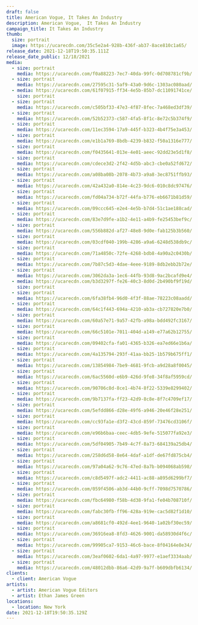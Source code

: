 ```yaml
---
draft: false
title: American Vogue, It Takes An Industry
description: American Vogue,  It Takes An Industry
campaign_title: It Takes An Industry
thumb:
  size: portrait
  image: https://ucarecdn.com/35c5e2a4-928b-436f-ab37-8ace810c1a65/
release_date: 2021-12-18T19:50:35.111Z
release_date_public: 12/18/2021
media:
  - size: portrait
    media: https://ucarecdn.com/f0a88223-7ec7-40da-99fc-0d708781cf9b/
  - size: portrait
    media: https://ucarecdn.com/27595c31-5af9-43a0-9d6c-1303ac080aad/
  - media: https://ucarecdn.com/61f07915-ff34-4e5b-85b7-dc11091741ce/
    size: portrait
  - size: portrait
    media: https://ucarecdn.com/c505bf33-47e3-4f87-8fec-7a468ed3df39/
  - size: portrait
    media: https://ucarecdn.com/52b52373-c587-4fa5-8f1c-8e72c5b374f9/
  - size: portrait
    media: https://ucarecdn.com/11ec3594-17a9-445f-b323-4b4f75e3a453/
  - size: portrait
    media: https://ucarecdn.com/e1b1a769-8bdb-4239-b832-f50a1316e777/
  - size: portrait
    media: https://ucarecdn.com/f0435641-013e-4e01-aeec-92dd23e5d1f8/
  - size: portrait
    media: https://ucarecdn.com/cdece3d2-2f42-4d5b-abc3-cbe0a52fd672/
  - size: portrait
    media: https://ucarecdn.com/a08ba08b-2078-4b73-a9a8-3ec8751ffb93/
  - size: portrait
    media: https://ucarecdn.com/42a432a0-814e-4c23-9dc6-010c8dc97476/
  - size: portrait
    media: https://ucarecdn.com/fd04a734-b72f-44fa-b776-eb6671b81d59/
  - size: portrait
    media: https://ucarecdn.com/09ccc645-e2e4-4e5b-b7d4-51c1ae188cad/
  - size: portrait
    media: https://ucarecdn.com/83e7d9fe-a1b2-4e11-a4b9-fe25453bef9c/
  - size: portrait
    media: https://ucarecdn.com/556b882d-af27-48e8-9d0e-fab125b3b560/
  - size: portrait
    media: https://ucarecdn.com/03cdf040-199b-4286-a9a6-6248d538db9c/
  - size: portrait
    media: https://ucarecdn.com/71a4850c-72fe-4268-bdb8-4a90a2c0430b/
  - size: portrait
    media: https://ucarecdn.com/7b87c5d3-4dae-4eee-9189-8db2ebb2b72e/
  - size: portrait
    media: https://ucarecdn.com/3062da3a-1ec6-44fb-93d8-9ac2bcafd9e4/
  - media: https://ucarecdn.com/b3d3297f-fe26-40c3-8d0d-2b490bf9f19d/
    size: portrait
  - size: portrait
    media: https://ucarecdn.com/6fa38fb4-96d0-4f3f-88ae-78223c08aadd/
  - size: portrait
    media: https://ucarecdn.com/64c1f443-694a-4210-ab3a-cb727820e7b0/
  - size: portrait
    media: https://ucarecdn.com/60a57e71-9a57-42fb-a98a-bdd492fc3167/
  - size: portrait
    media: https://ucarecdn.com/66c5101e-7011-404d-a149-e77a62b12755/
  - size: portrait
    media: https://ucarecdn.com/09402cfa-fa01-4365-b326-ea7ed66e1b6a/
  - size: portrait
    media: https://ucarecdn.com/4a135794-293f-41aa-bb25-1b579b675ff1/
  - size: portrait
    media: https://ucarecdn.com/13854984-7be9-4681-9fcb-a9d28a8f0045/
  - size: portrait
    media: https://ucarecdn.com/6ac5560d-e6b9-426d-9fe8-34f8af5959cd/
  - size: portrait
    media: https://ucarecdn.com/90706c8d-8ce1-4b74-8f22-5339e8299402/
  - size: portrait
    media: https://ucarecdn.com/9b7137fa-ff23-42d9-8c8e-8f7c4709ef17/
  - size: portrait
    media: https://ucarecdn.com/5efdd866-d28e-49f6-a946-20e46f28e251/
  - size: portrait
    media: https://ucarecdn.com/cc93fa1e-d3f2-43cd-859f-73476cd3106f/
  - size: portrait
    media: https://ucarecdn.com/e96b6baa-ceec-4db5-9efe-515077fa92e3/
  - size: portrait
    media: https://ucarecdn.com/5df04905-7b49-4c7f-8a73-684139a25db4/
  - size: portrait
    media: https://ucarecdn.com/258d6d58-8e64-4daf-a1df-de67fd875cb4/
  - size: portrait
    media: https://ucarecdn.com/97a04a62-9c76-47ed-8a7b-b094068ab598/
  - size: portrait
    media: https://ucarecdn.com/c8d5497f-adc2-4411-ac88-a895d6299bf7/
  - size: portrait
    media: https://ucarecdn.com/059f4506-ab3d-44b0-9cff-7098d7570786/
  - size: portrait
    media: https://ucarecdn.com/fbc64980-f58b-4d38-9fa1-fe04b708710f/
  - size: portrait
    media: https://ucarecdn.com/fabc30fb-ff96-428a-919e-cac5d82f1d10/
  - size: portrait
    media: https://ucarecdn.com/a8681cf0-492d-4ee1-9640-1a02bf30ec59/
  - size: portrait
    media: https://ucarecdn.com/36916ea8-8fd3-4626-9001-da58930d4f6c/
  - size: portrait
    media: https://ucarecdn.com/99905ca7-9153-46c6-bace-8f04164e8e34/
  - size: portrait
    media: https://ucarecdn.com/3eaf0602-6da1-4a97-9977-e1aef3334aab/
  - size: portrait
    media: https://ucarecdn.com/48012dbb-86a6-42d9-9a7f-b609dbfb6134/
clients:
  - client: American Vogue
artists:
  - artist: American Vogue Editors
  - artist: Ethan James Green
locations:
  - location: New York
date: 2021-12-18T19:50:35.129Z
---
```

